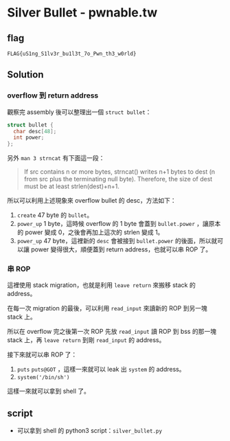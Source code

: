 # Silver Bullet - pwnable.tw

## flag

```
FLAG{uS1ng_S1lv3r_bu1l3t_7o_Pwn_th3_w0rld}
```

## Solution

### overflow 到 return address

觀察完 assembly 後可以整理出一個 `struct bullet`：

```c
struct bullet {
  char desc[48];
  int power;
};
```

另外 `man 3 strncat` 有下面這一段：

> If  src  contains n or more bytes, strncat() writes n+1 bytes to dest (n from src plus the terminating null byte).  Therefore, the size of dest must be at least strlen(dest)+n+1.

所以可以利用上述現象來 overflow bullet 的 desc，方法如下：

1. `create` 47 byte 的 `bullet`。
2. `power_up` 1 byte，這時候 overflow 的 1 byte 會蓋到 `bullet.power` ，讓原本的 power 變成 0，之後會再加上這次的 strlen 變成 1。
3. `power_up` 47 byte，這裡新的 `desc` 會被接到 `bullet.power` 的後面，所以就可以讓 power 變得很大，順便蓋到 return address，也就可以串 ROP 了。

### 串 ROP

這裡使用 stack migration，也就是利用 `leave return` 來搬移 stack 的 address。

在每一次 migration 的最後，可以利用 `read_input` 來讀新的 ROP 到另一塊 stack 上。

所以在 overflow 完之後第一次 ROP 先放 `read_input` 讀 ROP 到 bss 的那一塊 stack 上，再 `leave return` 到剛 `read_input` 的 address。

接下來就可以串 ROP 了：

1. `puts` `puts@GOT` ，這樣一來就可以 leak 出 `system` 的 address。
2. `system('/bin/sh')`

這樣一來就可以拿到 shell 了。

## script

- 可以拿到 shell 的 python3 script：`silver_bullet.py`